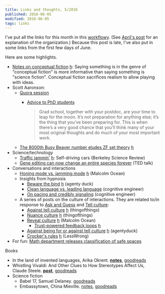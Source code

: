 ```yaml
---
title: Links and thoughts, 5/2016
published: 2016-06-05
modified: 2016-06-05
tags: links
---
```


I've put all the links for this month in this [workflowy](https://workflowy.com/s/wL3CyEXpHY#/d1a52d188a8f?q=%232016-5). (See [April's post](4-16.html) for an explanation of the organization.) Because this post is late, I've also put in some links from the first few days of June.

Here are some highlights.

* [Notes on conceptual fiction](http://www.conceptualfiction.com/index.html) [h](http://scrible.com/s/gBNS4): Saying something is in the genre of "conceptual fiction" is more informative than saying something is "science fiction". Conceptual fiction sacrifices realism to allow playing with ideas.
* Scott Aaronson:
    * [Quora session](https://www.quora.com/session/Scott-Aaronson/1?share=1)
	    *   [Advice to PhD students](https://www.quora.com/Whats-your-advice-to-someone-beginning-his-her-PhD-in-Theoretical-Computer-Science)
			
			> Grad school, together with your postdoc, are your time to leap for the moon. It’s not preparation for anything else; it’s the thing that you’ve been preparing for. This is when there’s a very good chance that you’ll think many of your most original thoughts and do much of your most important work.
	* [The 8000th Busy Beaver number eludes ZF set theory](http://www.scottaaronson.com/blog/?p=2725) [h](http://scrible.com/s/6dBS4)
* Science/technology
    * [Traffic jammin'](http://berkeleysciencereview.com/article/traffic-jammin/) [h](http://scrible.com/s/g7N24): Self-driving cars (Berkeley Science Review)
	* [Gene editing can now change an entire species forever](http://www.ted.com/talks/jennifer_kahn_gene_editing_can_now_change_an_entire_species_forever/transcript?language=en) (TED talk)
* Conversations and interactions
    * [Honing mode vs. jamming mode](http://malcolmocean.com/2016/05/honing-mode-vs-jamming-mode/) [h](http://scrible.com/s/45RQ4) (Malcolm Ocean)
	* Insights from hypnosis
		* [Beware the bind](http://agentyduck.blogspot.com/2016/05/beware-bind.html) [h](http://scrible.com/s/65RQ4) (agenty duck)
	    * [Clean language vs. leading language](http://cognitiveengineer.blogspot.com/2016/04/clean-language-vs-leading-language.html) (cognitive engineer)
		* [On pacing and credibly signaling](http://cognitiveengineer.blogspot.com/2015/06/on-pacing-and-credibly-signalling.html) (cognitive engineer)
    * A series of posts on the culture of interactions. They are related to/in response to [Ask and Guess](http://lesswrong.com/lw/375/ask_and_guess/) and [Tell culture](http://lesswrong.com/lw/jis/tell_culture/):
	    * [Against tell culture](https://thingofthings.wordpress.com/2015/05/08/against-tell-culture/) [h](http://scrible.com/s/iLN2A) (thingofthings)
		* [Nuance culture](https://thingofthings.wordpress.com/2015/06/16/nuance-culture/) [h](http://scrible.com/s/g7x4A) (thingofthings)
		* [Reveal culture](http://malcolmocean.com/2015/06/reveal-culture/) [h](http://scrible.com/s/i7x4A) (Malcolm Ocean)
		    * [Trust-powered feedback loops](http://malcolmocean.com/2014/04/trust-powered/) [h](http://scrible.com/s/g7N4A)
		* [Against being for or against tell culture](http://agentyduck.blogspot.com/2015/05/against-being-for-or-against-tell.html) [h](http://scrible.com/s/i7N4A) (agentyduck)
		* [Crocker's rules](https://wiki.lesswrong.com/wiki/Crocker's_rules) [h](http://scrible.com/s/gfx4A) (LessWrong)
* For fun: [Math department releases classification of safe spaces](http://www.satirev.org/harvard/math-department-releases-classification-safe-spaces#.Vy0tsPkrJhE)

Books

* In the land of invented languages, Arika Okrent. [**notes**](https://workflowy.com/s/4qkO9xWz4M#/ad3cf7aa16b4), [goodreads](https://www.goodreads.com/book/show/3730120-in-the-land-of-invented-languages?ac=1&from_search=true)
* Whistling Vivaldi: And Other Clues to How Stereotypes Affect Us, Claude Steele. [**post**](../society/whistling_vivaldi.html), [goodreads](https://www.goodreads.com/book/show/6649312-whistling-vivaldi?ac=1&from_search=true)
* Science fiction
	* Babel 17, Samuel Delaney. [goodreads](https://www.goodreads.com/book/show/1199688.Babel_17?ac=1&from_search=true)
	* Embassytown, China Mieville. [notes](https://workflowy.com/s/4qkO9xWz4M#/8cfc97dd698f), [goodreads](https://www.goodreads.com/book/show/9265453-embassytown)
